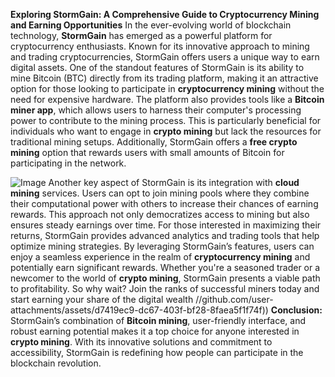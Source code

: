 **Exploring StormGain: A Comprehensive Guide to Cryptocurrency Mining and Earning Opportunities**
In the ever-evolving world of blockchain technology, **StormGain** has emerged as a powerful platform for cryptocurrency enthusiasts. Known for its innovative approach to mining and trading cryptocurrencies, StormGain offers users a unique way to earn digital assets. One of the standout features of StormGain is its ability to mine Bitcoin (BTC) directly from its trading platform, making it an attractive option for those looking to participate in **cryptocurrency mining** without the need for expensive hardware. 
The platform also provides tools like a **Bitcoin miner app**, which allows users to harness their computer's processing power to contribute to the mining process. This is particularly beneficial for individuals who want to engage in **crypto mining** but lack the resources for traditional mining setups. Additionally, StormGain offers a **free crypto mining** option that rewards users with small amounts of Bitcoin for participating in the network.

![Image](https://github.com/user-attachments/assets/d7419ec9-dc67-403f-bf28-8faea5f1f74f)
Another key aspect of StormGain is its integration with **cloud mining** services. Users can opt to join mining pools where they combine their computational power with others to increase their chances of earning rewards. This approach not only democratizes access to mining but also ensures steady earnings over time. For those interested in maximizing their returns, StormGain provides advanced analytics and trading tools that help optimize mining strategies.
By leveraging StormGain’s features, users can enjoy a seamless experience in the realm of **cryptocurrency mining** and potentially earn significant rewards. Whether you're a seasoned trader or a newcomer to the world of **crypto mining**, StormGain presents a viable path to profitability. So why wait? Join the ranks of successful miners today and start earning your share of the digital wealth 
 //github.com/user-attachments/assets/d7419ec9-dc67-403f-bf28-8faea5f1f74f))
**Conclusion:** StormGain’s combination of **Bitcoin mining**, user-friendly interface, and robust earning potential makes it a top choice for anyone interested in **crypto mining**. With its innovative solutions and commitment to accessibility, StormGain is redefining how people can participate in the blockchain revolution. 
